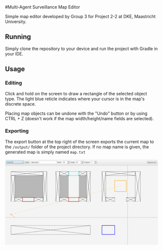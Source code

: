 #Multi-Agent Surveillance Map Editor

Simple map editor developed by Group 3 for Project 2-2 at DKE, Maastricht University.

## Running
Simply clone the repository to your device and run the project with Gradle in your IDE.

## Usage
### Editing
Click and hold on the screen to draw a rectangle of the selected object type. The light blue reticle indicates where your cursor is in the map's discrete space.

Placing map objects can be undone with the "Undo" button or by using CTRL + Z (doesn't work if the map width/height/name fields are selected).

### Exporting
The export button at the top right of the screen exports the current map to the `/output/` folder of the project directory. If no map name is given, the generated map is simply named `map.txt`

<p style="center">
    <img src=".assets/map_editor_0.png"></img>
</p>